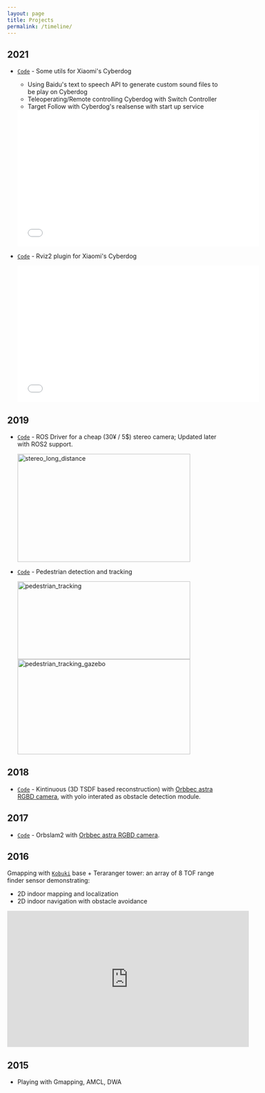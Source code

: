 ```yaml
---
layout: page
title: Projects
permalink: /timeline/
---
```

<!-- ## TImeline
* [2022](#2022)
* [2021](#2021)
* [2020](#2020)
* [2019](#2019)
* [2018](#2018)
* [2017](#2017)
* [2016](#2016)
* [2015](#2015) -->
## 2021
* [`Code`](https://github.com/linzhibo/Cyberdog_utils) - Some utils for Xiaomi's Cyberdog
    * Using Baidu's text to speech API to generate custom sound files to be play on Cyberdog
    * Teleoperating/Remote controlling Cyberdog with Switch Controller
    * Target Follow with Cyberdog's realsense with start up service
    <iframe width="560" height="315" src="//player.bilibili.com/player.html?aid=731362081&bvid=BV1fD4y1y7Ur&cid=855541475&page=1" scrolling="no" border="0" frameborder="no" framespacing="0" allowfullscreen="true"> </iframe>


* [`Code`](https://github.com/linzhibo/Cyberdog_rviz2_plugin) - Rviz2 plugin for Xiaomi's Cyberdog

    <iframe width="560" height="315" src="//player.bilibili.com/player.html?aid=850501443&bvid=BV1ML4y1b78d&cid=480957044&page=1" scrolling="no" border="0" frameborder="no" framespacing="0" allowfullscreen="true"> </iframe>

## 2019
* [`Code`](https://github.com/linzhibo/chusei_stereo_camera_ros) - ROS Driver for a cheap (30¥ / 5$) stereo camera; Updated later with ROS2 support.

    <img width="400" height="250" src="{{site.url}}/media/project_timeline/stereo_long_distance.gif" alt="stereo_long_distance">

* [`Code`](https://github.com/linzhibo/detection_and_tracking_people) - Pedestrian detection and tracking

    <img width="400" height="180" src="{{site.url}}/media/project_timeline/pedestrian_tracking.gif" alt="pedestrian_tracking">
    <img width="400" height="220" src="{{site.url}}/media/project_timeline/pedestrian_tracking_gazebo.gif" alt="pedestrian_tracking_gazebo">

## 2018
* [`Code`](https://github.com/linzhibo/astra_kintinuous_yolo) - Kintinuous (3D TSDF based reconstruction) with [Orbbec astra RGBD camera](https://orbbec3d.com/index/Product/info.html?cate=38&id=36), with yolo interated as obstacle detection module. 



## 2017 
* [`Code`](https://github.com/linzhibo/orb_slam2_astra) - Orbslam2 with [Orbbec astra RGBD camera](https://orbbec3d.com/index/Product/info.html?cate=38&id=36). 

## 2016
Gmapping with [`Kobuki`](http://kobuki.yujinrobot.com/about2/) base + Teraranger tower: an array of 8 TOF range finder sensor demonstrating:
* 2D indoor mapping and localization
* 2D indoor navigation with obstacle avoidance
<iframe width="560" height="315" src="https://www.youtube.com/embed/UP0T4fIuDAg" title="YouTube video player" frameborder="0" allow="accelerometer; autoplay; clipboard-write; encrypted-media; gyroscope; picture-in-picture" allowfullscreen></iframe>


## 2015
* Playing with Gmapping, AMCL, DWA